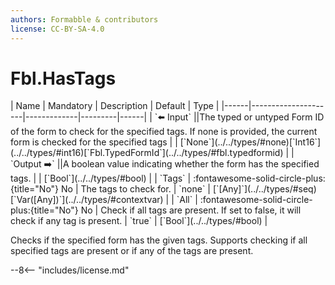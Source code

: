 ```yaml
---
authors: Formabble & contributors
license: CC-BY-SA-4.0
---
```



# Fbl.HasTags

<div class="sh-parameters" markdown="1">
| Name | Mandatory | Description | Default | Type |
|------|---------------------|-------------|---------|------|
| `⬅️ Input` ||The typed or untyped Form ID of the form to check for the specified tags. If none is provided, the current form is checked for the specified tags | | [`None`](../../types/#none)[`Int16`](../../types/#int16)[`Fbl.TypedFormId`](../../types/#fbl.typedformid) |
| `Output ➡️` ||A boolean value indicating whether the form has the specified tags. | | [`Bool`](../../types/#bool) |
| `Tags` | :fontawesome-solid-circle-plus:{title="No"} No  | The tags to check for. | `none` | [`[Any]`](../../types/#seq)[`Var([Any])`](../../types/#contextvar) |
| `All` | :fontawesome-solid-circle-plus:{title="No"} No  | Check if all tags are present. If set to false, it will check if any tag is present. | `true` | [`Bool`](../../types/#bool) |

</div>

Checks if the specified form has the given tags. Supports checking if all specified tags are present or if any of the tags are present.

--8<-- "includes/license.md"

